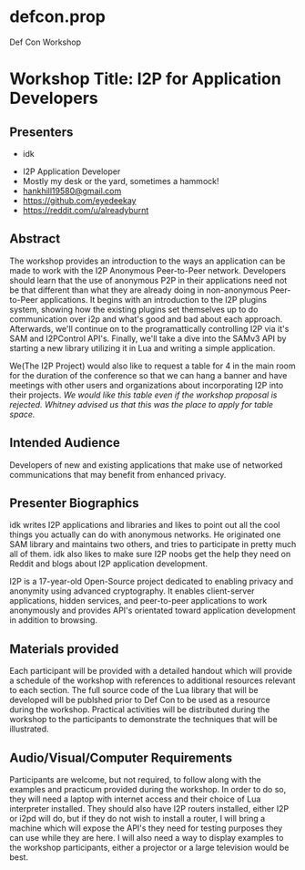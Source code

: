 # defcon.prop
Def Con Workshop

Workshop Title: I2P for Application Developers
==============================================

Presenters
----------

 * idk
  - I2P Application Developer
  - Mostly my desk or the yard, sometimes a hammock!
  - hankhill19580@gmail.com
  - https://github.com/eyedeekay
  - https://reddit.com/u/alreadyburnt

<div style="page-break-after: always;"></div>

Abstract
--------

The workshop provides an introduction to the ways an application can be made to
work with the I2P Anonymous Peer-to-Peer network. Developers should learn that
the use of anonymous P2P in their applications need not be that different than
what they are already doing in non-anonymous Peer-to-Peer applications. It
begins with an introduction to the I2P plugins system, showing how the existing
plugins set themselves up to do communication over i2p and what's good and bad
about each approach. Afterwards, we'll continue on to the programattically
controlling I2P via it's SAM and I2PControl API's. Finally, we'll take a dive
into the SAMv3 API by starting a new library utilizing it in Lua and writing
a simple application.

We(The I2P Project) would also like to request a table for 4 in the main room
for the duration of the conference so that we can hang a banner and have
meetings with other users and organizations about incorporating I2P into their
projects. *We would like this table even if the workshop proposal is rejected.*
*Whitney advised us that this was the place to apply for table space.*

Intended Audience
-----------------

Developers of new and existing applications that make use of networked
communications that may benefit from enhanced privacy.

Presenter Biographics
---------------------

idk writes I2P applications and libraries and likes to point out all the cool
things you actually can do with anonymous networks. He originated one SAM
library and maintains two others, and tries to participate in pretty much all
of them. idk also likes to make sure I2P noobs get the help they need on Reddit
and blogs about I2P application development.

I2P is a 17-year-old Open-Source project dedicated to enabling privacy and
anonymity using advanced cryptography. It enables client-server applications,
hidden services, and peer-to-peer applications to work anonymously and provides
API's orientated toward application development in addition to browsing.

Materials provided
------------------

Each participant will be provided with a detailed handout which will provide
a schedule of the workshop with references to additional resources relevant to
each section. The full source code of the Lua library that will be developed
will be publshed prior to Def Con to be used as a resource during the workshop.
Practical activities will be distributed during the workshop to the participants
to demonstrate the techniques that will be illustrated.

Audio/Visual/Computer Requirements
----------------------------------

Participants are welcome, but not required, to follow along with the examples
and practicum provided during the workshop. In order to do so, they will need
a laptop with internet access and their choice of Lua interpreter installed.
They should also have I2P routers installed, either I2P or i2pd will do, but if
they do not wish to install a router, I will bring a machine which will expose
the API's they need for testing purposes they can use while they are here. I
will also need a way to display examples to the workshop participants, either a
projector or a large television would be best.
